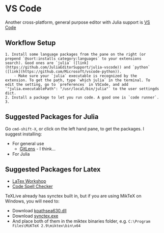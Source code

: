 # VS Code
Another cross-platform, general purpose editor with Julia support is [VS Code](https://github.com/Microsoft/vscode)

## Workflow Setup

	1. Install some language packages from the pane on the right (or prepend `@sort:installs category:languages` to your extensions search). Good ones are `julia` ([link](https://github.com/JuliaEditorSupport/julia-vscode)) and `python` ([link](https://github.com/Microsoft/vscode-python)). 
		- Make sure your `julia` executable is recognized by the extension. To get the path, type `which julia` in the terminal. To edit the setting, go to `preferences` in VSCode, and add `"julia.executablePath": "/usr/local/bin/julia"` to the user settingds dict.
	2. Install a package to let you run code. A good one is `code runner`. 
	3. 


## Suggested Packages for Julia
Go `cmd-shift-X`, or click on the left hand pane, to get the packages.  I suggest installing:
- For general use
	- [GitLens](https://marketplace.visualstudio.com/items?itemName=eamodio.gitlens) - I think...
- For Julia
	

## Suggested Packages for Latex
- [LaTex Workshop](https://marketplace.visualstudio.com/items?itemName=James-Yu.latex-workshop)
- [Code Spell Checker](https://marketplace.visualstudio.com/items?itemName=streetsidesoftware.code-spell-checker)

TeXLive already has synctex built in, but if you are using MikTeX on Windows, you will need to:

- Download [kpathsea630.dll](https://www.tug.org/svn/texlive/trunk/Master/bin/win32/kpathsea630.dll?revision=46993&view=co)
- Download [synctex.exe](https://www.tug.org/svn/texlive/trunk/Master/bin/win32/synctex.exe?revision=46993&view=co)
- And place both of them in the miktex binaries folder, e.g. `C:\Program Files\MiKTeX 2.9\miktex\bin\x64`

